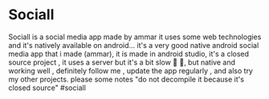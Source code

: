 # Sociall
Sociall is a social media app made by ammar
it uses some web technologies and it's natively available on android... it's a very good native android social media app that i made (ammar), 
it is made in android studio, it's a closed source project , it uses a server but it's a bit slow 🦥 🦥, but native and working well , 
definitely follow me , update the app regularly , and also try my other projects.
please some notes 
"do not decompile it because it's closed source"
#sociall
